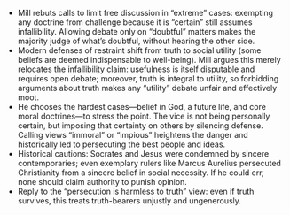 - Mill rebuts calls to limit free discussion in “extreme” cases: exempting any doctrine from challenge because it is “certain” still assumes infallibility. Allowing debate only on “doubtful” matters makes the majority judge of what’s doubtful, without hearing the other side.
- Modern defenses of restraint shift from truth to social utility (some beliefs are deemed indispensable to well-being). Mill argues this merely relocates the infallibility claim: usefulness is itself disputable and requires open debate; moreover, truth is integral to utility, so forbidding arguments about truth makes any “utility” debate unfair and effectively moot.
- He chooses the hardest cases—belief in God, a future life, and core moral doctrines—to stress the point. The vice is not being personally certain, but imposing that certainty on others by silencing defense. Calling views “immoral” or “impious” heightens the danger and historically led to persecuting the best people and ideas.
- Historical cautions: Socrates and Jesus were condemned by sincere contemporaries; even exemplary rulers like Marcus Aurelius persecuted Christianity from a sincere belief in social necessity. If he could err, none should claim authority to punish opinion.
- Reply to the “persecution is harmless to truth” view: even if truth survives, this treats truth-bearers unjustly and ungenerously.